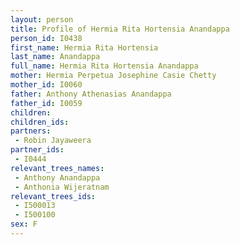 ```yaml
---
layout: person
title: Profile of Hermia Rita Hortensia Anandappa
person_id: I0438
first_name: Hermia Rita Hortensia
last_name: Anandappa
full_name: Hermia Rita Hortensia Anandappa
mother: Hermia Perpetua Josephine Casie Chetty
mother_id: I0060
father: Anthony Athenasias Anandappa
father_id: I0059
children:
children_ids:
partners:
 - Robin Jayaweera
partner_ids:
 - I0444
relevant_trees_names:
 - Anthony Anandappa
 - Anthonia Wijeratnam
relevant_trees_ids:
 - I500013
 - I500100
sex: F
---
```


